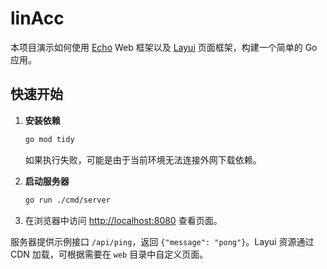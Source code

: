 # linAcc

本项目演示如何使用 [Echo](https://echo.labstack.com) Web 框架以及 [Layui](https://www.layui.com/) 页面框架，构建一个简单的 Go 应用。

## 快速开始

1. **安装依赖**
   ```bash
   go mod tidy
   ```
   如果执行失败，可能是由于当前环境无法连接外网下载依赖。

2. **启动服务器**
   ```bash
   go run ./cmd/server
   ```

3. 在浏览器中访问 [http://localhost:8080](http://localhost:8080) 查看页面。

服务器提供示例接口 `/api/ping`，返回 `{"message": "pong"}`。Layui 资源通过 CDN 加载，可根据需要在 `web` 目录中自定义页面。
